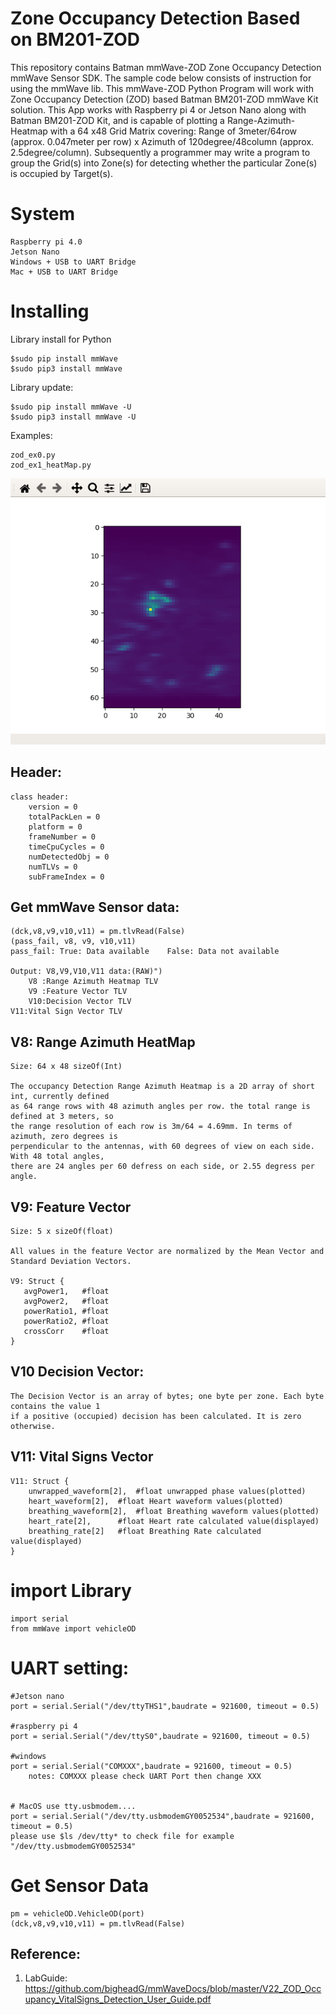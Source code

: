 # Zone Occupancy Detection Based on BM201-ZOD

This repository contains Batman mmWave-ZOD Zone Occupancy Detection mmWave Sensor SDK. The sample code below consists of instruction for using the mmWave lib. This mmWave-ZOD Python Program will work with Zone Occupancy Detection (ZOD) based Batman BM201-ZOD mmWave Kit solution. This App works with Raspberry pi 4 or Jetson Nano along with Batman BM201-ZOD Kit, and is capable of plotting a Range-Azimuth-Heatmap with a 64 x48 Grid Matrix covering: Range of 3meter/64row (approx. 0.047meter per row) x Azimuth of 120degree/48column (approx. 2.5degree/column).  Subsequently a programmer may write a program to group the Grid(s) into Zone(s) for detecting whether the particular Zone(s) is occupied by Target(s).

# System
    Raspberry pi 4.0
    Jetson Nano
    Windows + USB to UART Bridge
    Mac + USB to UART Bridge
    
# Installing

Library install for Python

    $sudo pip install mmWave
    $sudo pip3 install mmWave

Library update:

    $sudo pip install mmWave -U
    $sudo pip3 install mmWave -U
    
Examples:

    zod_ex0.py
    zod_ex1_heatMap.py
 
![MainMenu 1](https://github.com/bigheadG/imageRepo/blob/master/zodScreen.png)

## Header:

    class header:
	    version = 0
	    totalPackLen = 0
	    platform = 0
	    frameNumber = 0
	    timeCpuCycles = 0
	    numDetectedObj = 0
	    numTLVs = 0
	    subFrameIndex = 0
      
 ## Get mmWave Sensor data:
 
    (dck,v8,v9,v10,v11) = pm.tlvRead(False)
    (pass_fail, v8, v9, v10,v11)
    pass_fail: True: Data available    False: Data not available

  	Output: V8,V9,V10,V11 data:(RAW)")
    	V8 :Range Azimuth Heatmap TLV 
    	V9 :Feature Vector TLV 
    	V10:Decision Vector TLV 
  	V11:Vital Sign Vector TLV 

## V8: Range Azimuth HeatMap
	
	Size: 64 x 48 sizeOf(Int)

	The occupancy Detection Range Azimuth Heatmap is a 2D array of short int, currently defined 
	as 64 range rows with 48 azimuth angles per row. the total range is defined at 3 meters, so
	the range resolution of each row is 3m/64 = 4.69mm. In terms of azimuth, zero degrees is 
	perpendicular to the antennas, with 60 degrees of view on each side. With 48 total angles, 
	there are 24 angles per 60 defress on each side, or 2.55 degress per angle.  

## V9: Feature Vector

	Size: 5 x sizeOf(float)
	
	All values in the feature Vector are normalized by the Mean Vector and Standard Deviation Vectors.
	
	V9: Struct {
	   avgPower1, 	#float
	   avgPower2, 	#float
	   powerRatio1,	#float
	   powerRatio2, #float
	   crossCorr	#float	
	}
	
## V10 Decision Vector:

	The Decision Vector is an array of bytes; one byte per zone. Each byte contains the value 1 
	if a positive (occupied) decision has been calculated. It is zero otherwise.
	
## V11: Vital Signs Vector
	
	V11: Struct {
		unwrapped_waveform[2],  #float unwrapped phase values(plotted)
		heart_waveform[2],	#float Heart waveform values(plotted)
		breathing_waveform[2],  #float Breathing waveform values(plotted)
		heart_rate[2], 		#float Heart rate calculated value(displayed)
		breathing_rate[2]  	#float Breathing Rate calculated value(displayed)
	}
	

# import Library

	import serial
	from mmWave import vehicleOD
 
# UART setting:

	#Jetson nano
	port = serial.Serial("/dev/ttyTHS1",baudrate = 921600, timeout = 0.5)
	
	#raspberry pi 4
	port = serial.Serial("/dev/ttyS0",baudrate = 921600, timeout = 0.5)
	
	#windows
  	port = serial.Serial("COMXXX",baudrate = 921600, timeout = 0.5) 
		notes: COMXXX please check UART Port then change XXX
	 

  	# MacOS use tty.usbmodem....
	port = serial.Serial("/dev/tty.usbmodemGY0052534",baudrate = 921600, timeout = 0.5)
	please use $ls /dev/tty* to check file for example "/dev/tty.usbmodemGY0052534"
	
# Get Sensor Data

	pm = vehicleOD.VehicleOD(port)
	(dck,v8,v9,v10,v11) = pm.tlvRead(False)
	
	
## Reference:

1. LabGuide: https://github.com/bigheadG/mmWaveDocs/blob/master/V22_ZOD_Occupancy_VitalSigns_Detection_User_Guide.pdf
	
